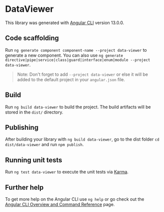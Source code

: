 # DataViewer

This library was generated with [Angular CLI](https://github.com/angular/angular-cli) version 13.0.0.

## Code scaffolding

Run `ng generate component component-name --project data-viewer` to generate a new component. You can also use `ng generate directive|pipe|service|class|guard|interface|enum|module --project data-viewer`.
> Note: Don't forget to add `--project data-viewer` or else it will be added to the default project in your `angular.json` file. 

## Build

Run `ng build data-viewer` to build the project. The build artifacts will be stored in the `dist/` directory.

## Publishing

After building your library with `ng build data-viewer`, go to the dist folder `cd dist/data-viewer` and run `npm publish`.

## Running unit tests

Run `ng test data-viewer` to execute the unit tests via [Karma](https://karma-runner.github.io).

## Further help

To get more help on the Angular CLI use `ng help` or go check out the [Angular CLI Overview and Command Reference](https://angular.io/cli) page.
